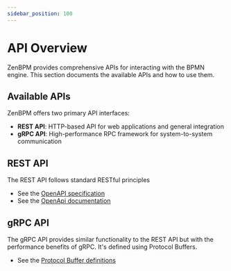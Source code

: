 ```yaml
---
sidebar_position: 100
---
```

# API Overview

ZenBPM provides comprehensive APIs for interacting with the BPMN engine. This section documents the available APIs and how to use them.

## Available APIs

ZenBPM offers two primary API interfaces:

- **REST API**: HTTP-based API for web applications and general integration
- **gRPC API**: High-performance RPC framework for system-to-system communication

## REST API

The REST API follows standard RESTful principles

- See the [OpenAPI specification](../../openapi/redocusaurus/api.yaml)
- See the [OpenApi documentation](/openapi-api)

## gRPC API

The gRPC API provides similar functionality to the REST API but with the performance benefits of gRPC. It's defined using Protocol Buffers.

- See the [Protocol Buffer definitions ](../../proto/zenbpm.proto)
 
